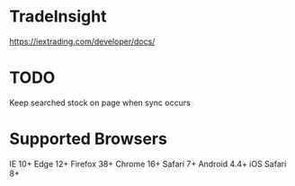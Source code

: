 # TradeInsight
https://iextrading.com/developer/docs/

# TODO
Keep searched stock on page when sync occurs

# Supported Browsers
IE 10+
Edge 12+
Firefox 38+
Chrome 16+
Safari 7+
Android 4.4+
iOS Safari 8+
